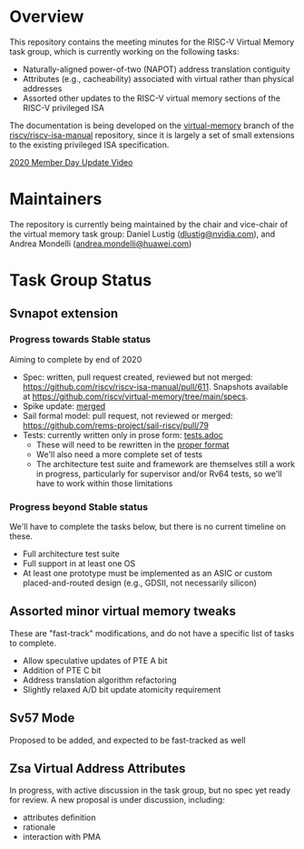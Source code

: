 # Overview

This repository contains the meeting minutes for the RISC-V Virtual Memory task
group, which is currently working on the following tasks:

* Naturally-aligned power-of-two (NAPOT) address translation contiguity
* Attributes (e.g., cacheability) associated with virtual rather than physical
  addresses
* Assorted other updates to the RISC-V virtual memory sections of the RISC-V
  privileged ISA

The documentation is being developed on the
[virtual-memory](https://github.com/riscv/riscv-isa-manual/tree/virtual-memory)
branch of the
[riscv/riscv-isa-manual](https://github.com/riscv/riscv-isa-manual/)
repository, since it is largely a set of small extensions to the existing
privileged ISA specification.

[2020 Member Day Update Video](https://lists.riscv.org/g/allmem/files/Member%20Day%202020/MemberDay2020VirtualMemory.mp4)

# Maintainers

The repository is currently being maintained by the chair and vice-chair of
the virtual memory task group: Daniel Lustig (dlustig@nvidia.com), and Andrea
Mondelli (andrea.mondelli@huawei.com)

# Task Group Status

## Svnapot extension

### Progress towards Stable status
Aiming to complete by end of 2020

* Spec: written, pull request created, reviewed but not merged:
  https://github.com/riscv/riscv-isa-manual/pull/611.
  Snapshots available at https://github.com/riscv/virtual-memory/tree/main/specs.
* Spike update: [merged](https://github.com/riscv/riscv-isa-sim/commit/fce242a5d495db731eee6571916399d10ec531e9)
* Sail formal model: pull request, not reviewed or merged: https://github.com/rems-project/sail-riscv/pull/79
* Tests: currently written only in prose form: [tests.adoc](tests.adoc)
  * These will need to be rewritten in the [proper format](https://github.com/riscv/riscv-compliance)
  * We'll also need a more complete set of tests
  * The architecture test suite and framework are themselves still a work in
    progress, particularly for supervisor and/or Rv64 tests, so we'll have to
    work within those limitations

### Progress beyond Stable status
We'll have to complete the tasks below, but there is no current timeline on
these.

* Full architecture test suite
* Full support in at least one OS
* At least one prototype must be implemented as an ASIC or custom
  placed-and-routed design (e.g., GDSII, not necessarily silicon)

## Assorted minor virtual memory tweaks
These are "fast-track" modifications, and do not have a specific list of tasks
to complete.

* Allow speculative updates of PTE A bit
* Addition of PTE C bit
* Address translation algorithm refactoring
* Slightly relaxed A/D bit update atomicity requirement

## Sv57 Mode
Proposed to be added, and expected to be fast-tracked as well

## Zsa Virtual Address Attributes
In progress, with active discussion in the task group, but no spec yet ready
for review.  A new proposal is under discussion, including:

* attributes definition
* rationale
* interaction with PMA
